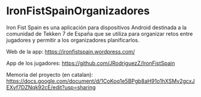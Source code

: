 # IronFistSpainOrganizadores

Iron Fist Spain es una aplicación para dispositivos Android destinada a la comunidad de Tekken 7 de España que se utiliza para organizar retos entre jugadores y permitir a los organizadores planificarlos.

Web de la app: https://ironfistspain.wordpress.com/

App de los jugadores: https://github.com/JRodriguezZ/IronFistSpain

Memoria del proyecto (en catalan): https://docs.google.com/document/d/1CoKoq1e5BPgb8aH91o1hXSMv2gcxJEXvf7DZNqk92cE/edit?usp=sharing
